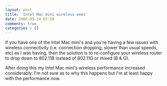 ```yaml
---
layout: post
title: 'Intel Mac mini wireless woes'
date: 2006-05-24 07:58
comments: true
categories : []
---  
```


If you have one of the Intel Mac mini's and you're having a few issues with wireless connectivity (i.e. connection dropping, slower than usual speeds, etc) as I was having, then the solution is to re-configure your wireless router to drop down to 802.11B instead of 802.11G or mixed (B & G).

After doing this my Intel Mac mini's wireless performance increased considerably. I'm not sure as to why this happens but I'm at least happy with the performance now.

